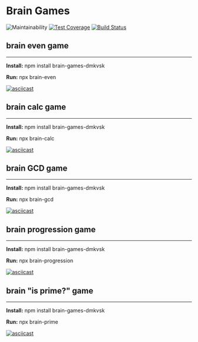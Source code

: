 # Brain Games
![Maintainability](https://api.codeclimate.com/v1/badges/3eac9d479da9284e7120/maintainability) [![Test Coverage](https://api.codeclimate.com/v1/badges/3eac9d479da9284e7120/test_coverage)](https://codeclimate.com/github/dmitry-makovsky/project-lvl1-s504/test_coverage) [![Build Status](https://travis-ci.org/dmitry-makovsky/project-lvl1-s504.svg?branch=master)](https://travis-ci.org/dmitry-makovsky/project-lvl1-s504)

## brain even game
___
**Install:** npm install brain-games-dmkvsk

**Run:** npx brain-even

[![asciicast](https://asciinema.org/a/24rQzLPSEycw2Ek1PlukF51u3.svg)](https://asciinema.org/a/24rQzLPSEycw2Ek1PlukF51u3)

## brain calc game
___
**Install:** npm install brain-games-dmkvsk

**Run:** npx brain-calc

[![asciicast](https://asciinema.org/a/oDcuhmVpyJVJvWyBS9Ry3DIgA.svg)](https://asciinema.org/a/oDcuhmVpyJVJvWyBS9Ry3DIgA)

## brain GCD game
___
**Install:** npm install brain-games-dmkvsk

**Run:** npx brain-gcd

[![asciicast](https://asciinema.org/a/tUNHZ3KjADncRe7N4bqsJx87U.svg)](https://asciinema.org/a/tUNHZ3KjADncRe7N4bqsJx87U)

## brain progression game
___
**Install:** npm install brain-games-dmkvsk

**Run:** npx brain-progression

[![asciicast](https://asciinema.org/a/SNDKAjXaegTj9yTpThK7QZskw.svg)](https://asciinema.org/a/SNDKAjXaegTj9yTpThK7QZskw)

## brain "is prime?" game
___
**Install:** npm install brain-games-dmkvsk

**Run:** npx brain-prime

[![asciicast](https://asciinema.org/a/Y6uzRDU9g0UFSVqtzMZjpIStH.svg)](https://asciinema.org/a/Y6uzRDU9g0UFSVqtzMZjpIStH)